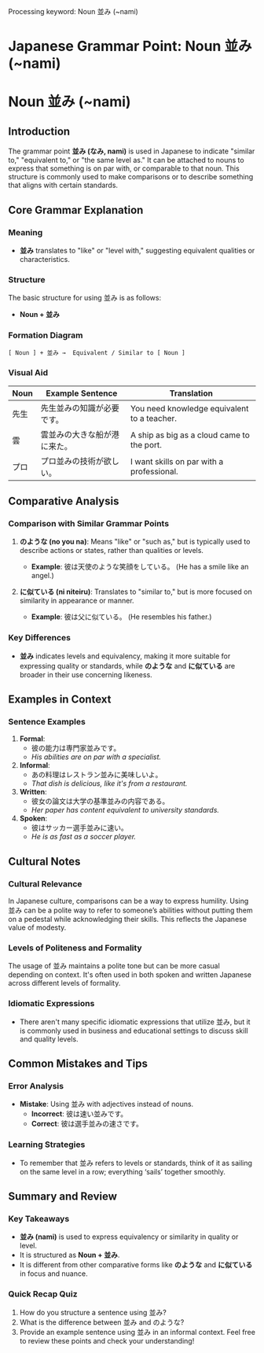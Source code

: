 Processing keyword: Noun 並み (~nami)
# Japanese Grammar Point: Noun 並み (~nami)
# Noun 並み (~nami)
## Introduction
The grammar point **並み (なみ, nami)** is used in Japanese to indicate "similar to," "equivalent to," or "the same level as." It can be attached to nouns to express that something is on par with, or comparable to that noun. This structure is commonly used to make comparisons or to describe something that aligns with certain standards.
## Core Grammar Explanation
### Meaning
- **並み** translates to "like" or "level with," suggesting equivalent qualities or characteristics.
### Structure
The basic structure for using 並み is as follows:
- **Noun + 並み**
### Formation Diagram
```
[ Noun ] + 並み →  Equivalent / Similar to [ Noun ]
```
### Visual Aid
| **Noun** | **Example Sentence**                   | **Translation**                           |
|----------|---------------------------------------|------------------------------------------|
| 先生     | 先生並みの知識が必要です。             | You need knowledge equivalent to a teacher. |
| 雲       | 雲並みの大きな船が港に来た。          | A ship as big as a cloud came to the port. |
| プロ     | プロ並みの技術が欲しい。               | I want skills on par with a professional.   |
## Comparative Analysis
### Comparison with Similar Grammar Points
1. **のような (no you na)**: Means "like" or "such as," but is typically used to describe actions or states, rather than qualities or levels.
   - **Example**: 彼は天使のような笑顔をしている。 (He has a smile like an angel.)
  
2. **に似ている (ni niteiru)**: Translates to "similar to," but is more focused on similarity in appearance or manner.
   - **Example**: 彼は父に似ている。 (He resembles his father.)
### Key Differences
- **並み** indicates levels and equivalency, making it more suitable for expressing quality or standards, while **のような** and **に似ている** are broader in their use concerning likeness.
## Examples in Context
### Sentence Examples
1. **Formal**:
   - 彼の能力は専門家並みです。
   - *His abilities are on par with a specialist.*
2. **Informal**:
   - あの料理はレストラン並みに美味しいよ。
   - *That dish is delicious, like it's from a restaurant.*
3. **Written**:
   - 彼女の論文は大学の基準並みの内容である。
   - *Her paper has content equivalent to university standards.*
4. **Spoken**:
   - 彼はサッカー選手並みに速い。
   - *He is as fast as a soccer player.*
## Cultural Notes
### Cultural Relevance
In Japanese culture, comparisons can be a way to express humility. Using 並み can be a polite way to refer to someone’s abilities without putting them on a pedestal while acknowledging their skills. This reflects the Japanese value of modesty.
### Levels of Politeness and Formality
The usage of 並み maintains a polite tone but can be more casual depending on context. It's often used in both spoken and written Japanese across different levels of formality.
### Idiomatic Expressions
- There aren't many specific idiomatic expressions that utilize 並み, but it is commonly used in business and educational settings to discuss skill and quality levels.
## Common Mistakes and Tips
### Error Analysis
- **Mistake**: Using 並み with adjectives instead of nouns.
  - **Incorrect**: 彼は速い並みです。
  - **Correct**: 彼は選手並みの速さです。
### Learning Strategies
- To remember that 並み refers to levels or standards, think of it as sailing on the same level in a row; everything ‘sails’ together smoothly.
## Summary and Review
### Key Takeaways
- **並み (nami)** is used to express equivalency or similarity in quality or level.
- It is structured as **Noun + 並み**.
- It is different from other comparative forms like **のような** and **に似ている** in focus and nuance.
### Quick Recap Quiz
1. How do you structure a sentence using 並み?
2. What is the difference between 並み and のような?
3. Provide an example sentence using 並み in an informal context. 
Feel free to review these points and check your understanding!
